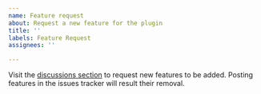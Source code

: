 ```yaml
---
name: Feature request
about: Request a new feature for the plugin
title: ''
labels: Feature Request
assignees: ''

---
```


Visit the [discussions section](https://github.com/OmerBenGera/WildChests/discussions) to request new features to be added.
Posting features in the issues tracker will result their removal.

